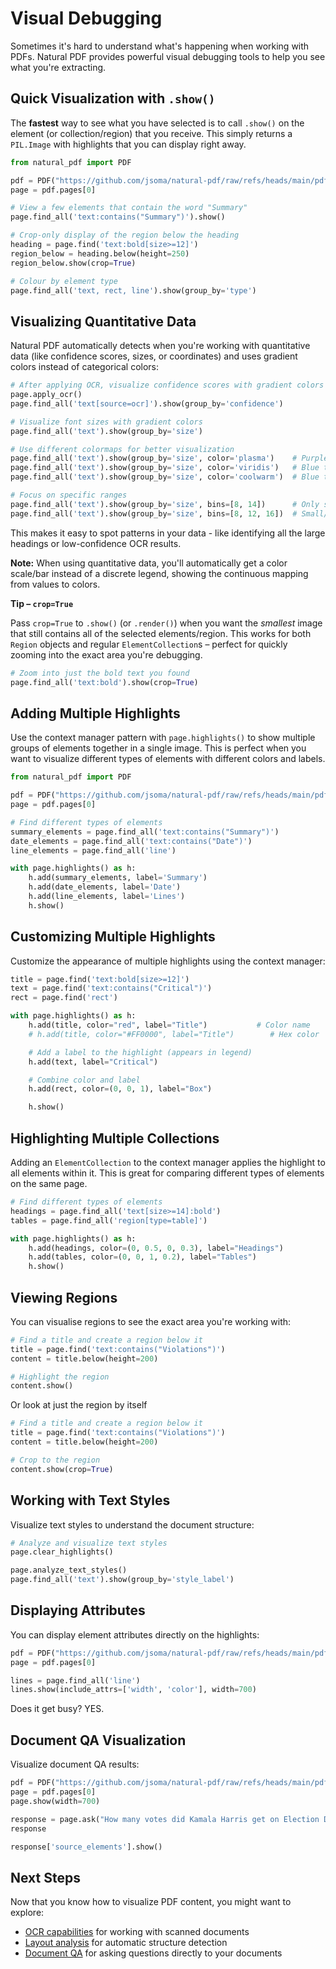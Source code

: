 # Visual Debugging

Sometimes it's hard to understand what's happening when working with PDFs. Natural PDF provides powerful visual debugging tools to help you see what you're extracting.

## Quick Visualization with `.show()`

The **fastest** way to see what you have selected is to call `.show()` on the element (or collection/region) that you receive.
This simply returns a `PIL.Image` with highlights that you can display right away.

```python
from natural_pdf import PDF

pdf = PDF("https://github.com/jsoma/natural-pdf/raw/refs/heads/main/pdfs/01-practice.pdf")
page = pdf.pages[0]

# View a few elements that contain the word "Summary"
page.find_all('text:contains("Summary")').show()

# Crop-only display of the region below the heading
heading = page.find('text:bold[size>=12]')
region_below = heading.below(height=250)
region_below.show(crop=True)

# Colour by element type
page.find_all('text, rect, line').show(group_by='type')
```

## Visualizing Quantitative Data

Natural PDF automatically detects when you're working with quantitative data (like confidence scores, sizes, or coordinates) and uses gradient colors instead of categorical colors:

```python
# After applying OCR, visualize confidence scores with gradient colors
page.apply_ocr()
page.find_all('text[source=ocr]').show(group_by='confidence')

# Visualize font sizes with gradient colors
page.find_all('text').show(group_by='size')

# Use different colormaps for better visualization
page.find_all('text').show(group_by='size', color='plasma')    # Purple to yellow
page.find_all('text').show(group_by='size', color='viridis')   # Blue to yellow
page.find_all('text').show(group_by='size', color='coolwarm')  # Blue to red

# Focus on specific ranges
page.find_all('text').show(group_by='size', bins=[8, 14])      # Only sizes 8-14
page.find_all('text').show(group_by='size', bins=[8, 12, 16])  # Small/medium/large
```

This makes it easy to spot patterns in your data - like identifying all the large headings or low-confidence OCR results.

**Note:** When using quantitative data, you'll automatically get a color scale/bar instead of a discrete legend, showing the continuous mapping from values to colors.

**Tip – `crop=True`**

Pass `crop=True` to `.show()` (or `.render()`) when you want the *smallest* image that still contains all of the selected elements/region.
This works for both `Region` objects and regular `ElementCollection`s – perfect for quickly zooming into the exact area you're debugging.

```python
# Zoom into just the bold text you found
page.find_all('text:bold').show(crop=True)
```

## Adding Multiple Highlights

Use the context manager pattern with `page.highlights()` to show multiple groups of elements together in a single image. This is perfect when you want to visualize different types of elements with different colors and labels.

```python
from natural_pdf import PDF

pdf = PDF("https://github.com/jsoma/natural-pdf/raw/refs/heads/main/pdfs/01-practice.pdf")
page = pdf.pages[0]

# Find different types of elements
summary_elements = page.find_all('text:contains("Summary")')
date_elements = page.find_all('text:contains("Date")')
line_elements = page.find_all('line')

with page.highlights() as h:
    h.add(summary_elements, label='Summary')
    h.add(date_elements, label='Date')
    h.add(line_elements, label='Lines')
    h.show()
```

## Customizing Multiple Highlights

Customize the appearance of multiple highlights using the context manager:

```python
title = page.find('text:bold[size>=12]')
text = page.find('text:contains("Critical")')
rect = page.find('rect')

with page.highlights() as h:
    h.add(title, color="red", label="Title")           # Color name
    # h.add(title, color="#FF0000", label="Title")        # Hex color

    # Add a label to the highlight (appears in legend)
    h.add(text, label="Critical")

    # Combine color and label
    h.add(rect, color=(0, 0, 1), label="Box")

    h.show()
```

## Highlighting Multiple Collections

Adding an `ElementCollection` to the context manager applies the highlight to all elements within it. This is great for comparing different types of elements on the same page.

```python
# Find different types of elements
headings = page.find_all('text[size>=14]:bold')
tables = page.find_all('region[type=table]')

with page.highlights() as h:
    h.add(headings, color=(0, 0.5, 0, 0.3), label="Headings")
    h.add(tables, color=(0, 0, 1, 0.2), label="Tables")
    h.show()
```

## Viewing Regions

You can visualise regions to see the exact area you're working with:

```python
# Find a title and create a region below it
title = page.find('text:contains("Violations")')
content = title.below(height=200)

# Highlight the region
content.show()
```

Or look at just the region by itself

```python
# Find a title and create a region below it
title = page.find('text:contains("Violations")')
content = title.below(height=200)

# Crop to the region
content.show(crop=True)
```

## Working with Text Styles

Visualize text styles to understand the document structure:

```python
# Analyze and visualize text styles
page.clear_highlights()

page.analyze_text_styles()
page.find_all('text').show(group_by='style_label')
```

## Displaying Attributes

You can display element attributes directly on the highlights:

```python
pdf = PDF("https://github.com/jsoma/natural-pdf/raw/refs/heads/main/pdfs/Atlanta_Public_Schools_GA_sample.pdf")
page = pdf.pages[0]

lines = page.find_all('line')
lines.show(include_attrs=['width', 'color'], width=700)
```

Does it get busy? YES.



## Document QA Visualization

Visualize document QA results:

```python
pdf = PDF("https://github.com/jsoma/natural-pdf/raw/refs/heads/main/pdfs/0500000US42007.pdf")
page = pdf.pages[0]
page.show(width=700)
```

```python
response = page.ask("How many votes did Kamala Harris get on Election Day?")
response
```

```python
response['source_elements'].show()
```

## Next Steps

Now that you know how to visualize PDF content, you might want to explore:

- [OCR capabilities](../ocr/index.md) for working with scanned documents
- [Layout analysis](../layout-analysis/index.ipynb) for automatic structure detection
- [Document QA](../document-qa/index.ipynb) for asking questions directly to your documents
